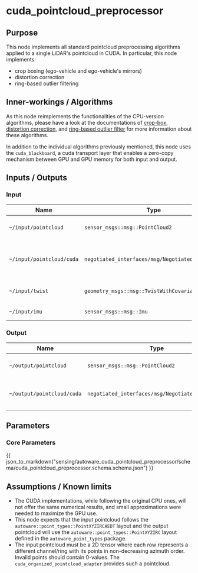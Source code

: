 # cuda_pointcloud_preprocessor

## Purpose

This node implements all standard pointcloud preprocessing algorithms applied to a single LiDAR's pointcloud in CUDA.
In particular, this node implements:

- crop boxing (ego-vehicle and ego-vehicle's mirrors)
- distortion correction
- ring-based outlier filtering

## Inner-workings / Algorithms

As this node reimplements the functionalities of the CPU-version algorithms, please have a look at the documentations of [crop-box](/sensing/autoware_pointcloud_preprocessor/docs/crop-box-filter.md), [distortion correction](/sensing/autoware_pointcloud_preprocessor/docs/distortion-corrector.md), and [ring-based outlier filter](/sensing/autoware_pointcloud_preprocessor/docs/ring-outlier-filter.md) for more information about these algorithms.

In addition to the individual algorithms previously mentioned, this node uses the `cuda_blackboard`, a cuda transport layer that enables a zero-copy mechanism between GPU and GPU memory for both input and output.

## Inputs / Outputs

### Input

| Name                      | Type                                             | Description                               |
| ------------------------- | ------------------------------------------------ | ----------------------------------------- |
| `~/input/pointcloud`      | `sensor_msgs::msg::PointCloud2`                  | Input pointcloud's topic.                 |
| `~/input/pointcloud/cuda` | `negotiated_interfaces/msg/NegotiatedTopicsInfo` | Input pointcloud's type negotiation topic |
| `~/input/twist`           | `geometry_msgs::msg::TwistWithCovarianceStamped` | Topic of the twist information.           |
| `~/input/imu`             | `sensor_msgs::msg::Imu`                          | Topic of the IMU data.                    |

### Output

| Name                       | Type                                             | Description                              |
| -------------------------- | ------------------------------------------------ | ---------------------------------------- |
| `~/output/pointcloud`      | `sensor_msgs::msg::PointCloud2`                  | Processed pointcloud's topic             |
| `~/output/pointcloud/cuda` | `negotiated_interfaces/msg/NegotiatedTopicsInfo` | Processed pointcloud's negotiation topic |

## Parameters

### Core Parameters

{{ json_to_markdown("sensing/autoware_cuda_pointcloud_preprocessor/schema/cuda_pointcloud_preprocessor.schema.schema.json") }}

## Assumptions / Known limits

- The CUDA implementations, while following the original CPU ones, will not offer the same numerical results, and small approximations were needed to maximize the GPU use.
- This node expects that the input pointcloud follows the `autoware::point_types::PointXYZIRCAEDT` layout and the output pointcloud will use the `autoware::point_types::PointXYZIRC` layout defined in the `autoware_point_types` package.
- The input pointcloud must be a 2D tensor where each row represents a different channel/ring with its points in non-decreasing azimuth order. Invalid points should contain 0-values. The `cuda_organized_pointcloud_adapter` provides such a pointcloud.
